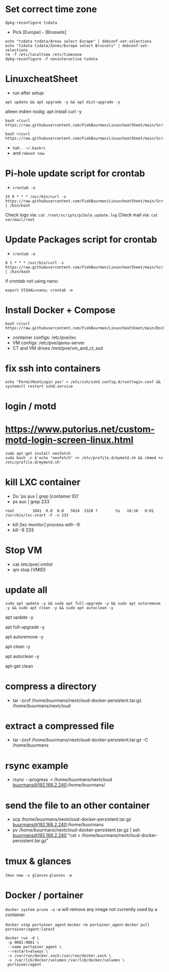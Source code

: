  # Set correct time zone
```
dpkg-reconfigure tzdata 
```
- Pick [Europe] - [Brussels]

```
echo "tzdata tzdata/Areas select Europe" | debconf-set-selections
echo "tzdata tzdata/Zones/Europe select Brussels" | debconf-set-selections
rm -f /etc/localtime /etc/timezone
dpkg-reconfigure -f noninteractive tzdata
```

# LinuxcheatSheet

- run after setup:
```
apt update && apt upgrade -y && apt dist-upgrade -y
```
alleen indien nodig: apt install curl -y 
```
bash <(curl https://raw.githubusercontent.com/FiekBuurman/LinuxcheatSheet/main/Scripts/setupV3.sh)
```
```
bash <(curl https://raw.githubusercontent.com/FiekBuurman/LinuxcheatSheet/main/Scripts/setup.sh)
```
 - run ``. ~/.bashrc``
 - and `` reboot now ``

# Pi-hole update script for crontab
 - ``crontab -e``
``` 
15 0 * * * /usr/bin/curl -s https://raw.githubusercontent.com/FiekBuurman/LinuxcheatSheet/main/Scripts/pihole_update.sh | /bin/bash 
```
Check logs via: ``cat /root/scripts/pihole_update.log``
Check mail via: ``cat var/mail/root``

# Update Packages script for crontab
 - ``crontab -e``
``` 
0 1 * * * /usr/bin/curl -s https://raw.githubusercontent.com/FiekBuurman/LinuxcheatSheet/main/Scripts/update_packages.sh | /bin/bash 
```
if crontab not using nano: 
```
export VISUAL=nano; crontab -e
```

# Install Docker + Compose
```
bash <(curl https://raw.githubusercontent.com/FiekBuurman/LinuxcheatSheet/main/Docker/auto_setup_docker_debian.sh)
```

 - container configs:  /etc/pve/lxc
 - VM configs:         /etc/pve/qemu-server
 - CT and VM drives    /mnt/pve/vm_and_ct_ssd

# fix ssh into containers
```
echo "PermitRootLogin yes" > /etc/ssh/sshd_config.d/rootlogin.conf && systemctl restart sshd.service
```

# login / motd
# https://www.putorius.net/custom-motd-login-screen-linux.html
```
sudo apt-get install neofetch
sudo bash -c $'echo "neofetch" >> /etc/profile.d/mymotd.sh && chmod +x /etc/profile.d/mymotd.sh'
```

# kill LXC container
 - Do 'ps aux | grep [container ID]'
 - ps aux | grep 233

 ```
 root        1041  0.0  0.0   5024  3328 ?        Ss   10:10   0:01 /usr/bin/lxc-start -F -n 233
 ```
  
 - kill [lxc monitor] process with -9. 
 - kill -9 233

 # Stop VM
  - cat /etc/pve/.vmlist
  - qm stop [VMID]

# update all
```
sudo apt update -y && sudo apt full-upgrade -y && sudo apt autoremove -y && sudo apt clean -y && sudo apt autoclean -y
```

apt update -y 

apt full-upgrade -y 

apt autoremove -y 

apt clean -y 

apt autoclean -y

apt-get clean

# compress a directory
 - tar -zcvf /home/buurmans/nextcloud-docker-persistent.tar.gz /home/buurmans/nextcloud
 # extract a compressed file
-  tar -zxvf /home/buurmans/nextcloud-docker-persistent.tar.gz -C /home/buurmans
# rsync example
 - rsync --progress -r /home/buurmans/nextcloud buurmans@192.168.2.240:/home/buurmans/

# send the file to an other container
 - scp /home/buurmans/nextcloud-docker-persistent.tar.gz buurmans@192.168.2.240:/home/buurmans
 - pv /home/buurmans/nextcloud-docker-persistent.tar.gz | ssh buurmans@192.168.2.240 "cat > /home/buurmans/nextcloud-docker-persistent.tar.gz"

 # tmux & glances
 ``` tmux new -s glances ```
 ``` glances -w ```

 # Docker / portainer
 ``` docker system prune -a ``` 
-a will remove any image not currently used by a container

 ``` docker stop portainer_agent ``` 
 ``` docker rm portainer_agent ``` 
 ``` docker pull portainer/agent:latest ``` 
 ```
docker run -d \
  -p 9001:9001 \
  --name portainer_agent \
  --restart=always \
  -v /var/run/docker.sock:/var/run/docker.sock \
  -v /var/lib/docker/volumes:/var/lib/docker/volumes \
  portainer/agent
 ``` 
